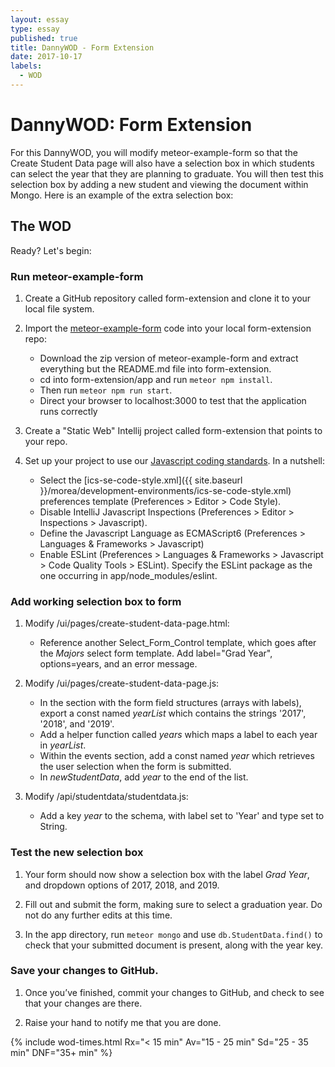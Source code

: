 ```yaml
---
layout: essay
type: essay
published: true
title: DannyWOD - Form Extension
date: 2017-10-17
labels:
  - WOD
---
```


# DannyWOD: Form Extension

For this DannyWOD, you will modify meteor-example-form so that the Create Student Data page will also have a selection box in which students can select the year that they are planning to graduate.  You will then test this selection box by adding a new student and viewing the document within Mongo.  Here is an example of the extra selection box:

## The WOD

Ready? Let's begin:

### Run meteor-example-form

 1. Create a GitHub repository called form-extension and clone it to your local file system.

 2. Import the [meteor-example-form](https://github.com/ics-software-engineering/meteor-example-form/) code into your local form-extension repo:

    * Download the zip version of meteor-example-form and extract everything but the README.md file into form-extension.
    * cd into form-extension/app and run `meteor npm install`.
    * Then run `meteor npm run start`.
    * Direct your browser to localhost:3000 to test that the application runs correctly

 3. Create a "Static Web" Intellij project called form-extension that points to your repo.

 4. Set up your project to use our [Javascript coding standards](../coding-standards/reading-javascript-coding-standards.html). In a nutshell:
   
    * Select the [ics-se-code-style.xml]({{ site.baseurl }}/morea/development-environments/ics-se-code-style.xml) preferences template (Preferences > Editor > Code Style).
    * Disable IntelliJ Javascript Inspections (Preferences > Editor > Inspections > Javascript).
    * Define the Javascript Language as ECMAScript6 (Preferences > Languages & Frameworks > Javascript)
    * Enable ESLint (Preferences > Languages & Frameworks > Javascript > Code Quality Tools > ESLint). Specify the ESLint package as the one occurring in app/node_modules/eslint.

### Add working selection box to form

 1. Modify /ui/pages/create-student-data-page.html:

    * Reference another Select\_Form\_Control template, which goes after the *Majors* select form template.  Add label="Grad Year", options=years, and an error message. 

 2. Modify /ui/pages/create-student-data-page.js:

    * In the section with the form field structures (arrays with labels), export a const named *yearList* which contains the strings '2017', '2018', and '2019'.
    * Add a helper function called *years* which maps a label to each year in *yearList*.
    * Within the events section, add a const named *year* which retrieves the user selection when the form is submitted.
    * In *newStudentData*, add *year* to the end of the list.

 3. Modify /api/studentdata/studentdata.js:
    
    * Add a key *year* to the schema, with label set to 'Year' and type set to String.  

### Test the new selection box

 1. Your form should now show a selection box with the label *Grad Year*, and dropdown options of 2017, 2018, and 2019.  

 2. Fill out and submit the form, making sure to select a graduation year.  Do not do any further edits at this time.

 3. In the app directory, run `meteor mongo` and use `db.StudentData.find()` to check that your submitted document is present, along with the year key.  

### Save your changes to GitHub.

 1. Once you’ve finished, commit your changes to GitHub, and check to see that your changes are there.

 2. Raise your hand to notify me that you are done.

{% include wod-times.html Rx="< 15 min" Av="15 - 25 min" Sd="25 - 35 min" DNF="35+ min" %}

